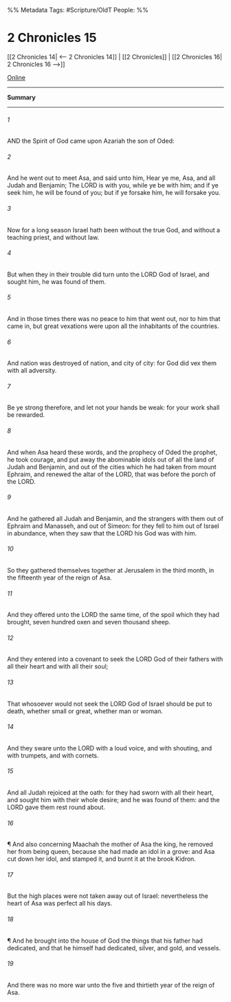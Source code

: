 

%% Metadata
Tags: #Scripture/OldT
People: 
%%
# 2 Chronicles 15
[[2 Chronicles 14| <-- 2 Chronicles 14]] | [[2 Chronicles]] | [[2 Chronicles 16| 2 Chronicles 16 -->]]

[Online](https://churchofjesuschrist.org/study/scriptures/ot/2-chr/15?lang=eng)

---
__Summary__



---

###### 1
AND the Spirit of God came upon Azariah the son of Oded:
###### 2
And he went out to meet Asa, and said unto him, Hear ye me, Asa, and all Judah and Benjamin; The LORD is with you, while ye be with him; and if ye seek him, he will be found of you; but if ye forsake him, he will forsake you.
###### 3
Now for a long season Israel hath been without the true God, and without a teaching priest, and without law.
###### 4
But when they in their trouble did turn unto the LORD God of Israel, and sought him, he was found of them.
###### 5
And in those times there was no peace to him that went out, nor to him that came in, but great vexations were upon all the inhabitants of the countries.
###### 6
And nation was destroyed of nation, and city of city: for God did vex them with all adversity.
###### 7
Be ye strong therefore, and let not your hands be weak: for your work shall be rewarded.
###### 8
And when Asa heard these words, and the prophecy of Oded the prophet, he took courage, and put away the abominable idols out of all the land of Judah and Benjamin, and out of the cities which he had taken from mount Ephraim, and renewed the altar of the LORD, that was before the porch of the LORD.
###### 9
And he gathered all Judah and Benjamin, and the strangers with them out of Ephraim and Manasseh, and out of Simeon: for they fell to him out of Israel in abundance, when they saw that the LORD his God was with him.
###### 10
So they gathered themselves together at Jerusalem in the third month, in the fifteenth year of the reign of Asa.
###### 11
And they offered unto the LORD the same time, of the spoil which they had brought, seven hundred oxen and seven thousand sheep.
###### 12
And they entered into a covenant to seek the LORD God of their fathers with all their heart and with all their soul;
###### 13
That whosoever would not seek the LORD God of Israel should be put to death, whether small or great, whether man or woman.
###### 14
And they sware unto the LORD with a loud voice, and with shouting, and with trumpets, and with cornets.
###### 15
And all Judah rejoiced at the oath: for they had sworn with all their heart, and sought him with their whole desire; and he was found of them: and the LORD gave them rest round about.
###### 16
¶ And also concerning Maachah the mother of Asa the king, he removed her from being queen, because she had made an idol in a grove: and Asa cut down her idol, and stamped it, and burnt it at the brook Kidron.
###### 17
But the high places were not taken away out of Israel: nevertheless the heart of Asa was perfect all his days.
###### 18
¶ And he brought into the house of God the things that his father had dedicated, and that he himself had dedicated, silver, and gold, and vessels.
###### 19
And there was no more war unto the five and thirtieth year of the reign of Asa.



